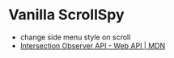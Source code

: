 # Vanilla ScrollSpy

- change side menu style on scroll
- [Intersection Observer API - Web API | MDN](https://developer.mozilla.org/ja/docs/Web/API/Intersection_Observer_API)
